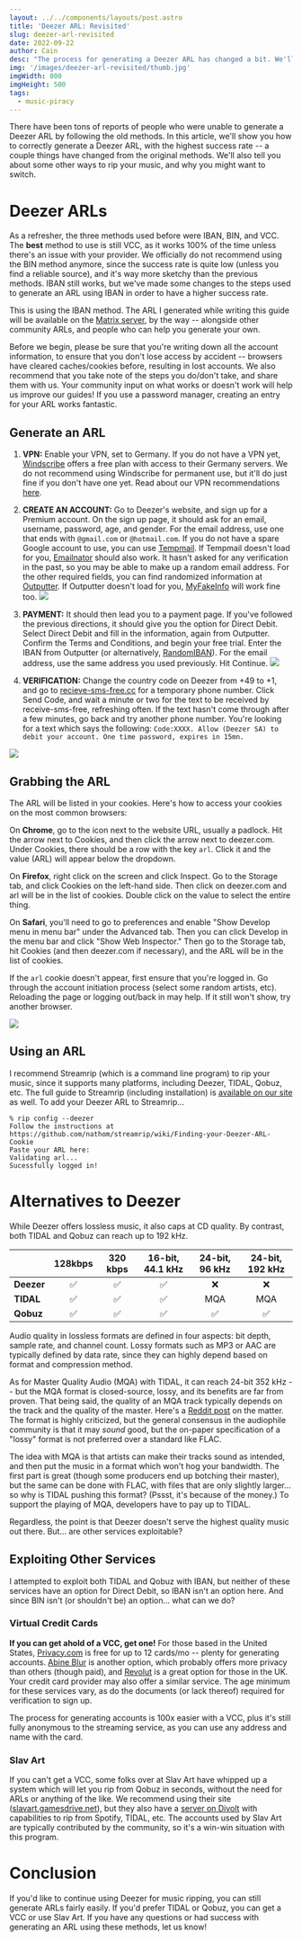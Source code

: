 ```yaml
---
layout: ../../components/layouts/post.astro
title: 'Deezer ARL: Revisited'
slug: deezer-arl-revisited
date: 2022-09-22
author: Cain
desc: "The process for generating a Deezer ARL has changed a bit. We'll tell you how to generate one, but... should we still be using them?"
img: '/images/deezer-arl-revisited/thumb.jpg'
imgWidth: 800
imgHeight: 500
tags:
  - music-piracy
---
```


There have been tons of reports of people who were unable to generate a Deezer ARL by following the old methods. In this article, we'll show you how to correctly generate a Deezer ARL, with the highest success rate -- a couple things have changed from the original methods. We'll also tell you about some other ways to rip your music, and why you might want to switch.

# Deezer ARLs

As a refresher, the three methods used before were IBAN, BIN, and VCC. The **best** method to use is still VCC, as it works 100% of the time unless there's an issue with your provider. We officially do not recommend using the BIN method anymore, since the success rate is quite low (unless you find a reliable source), and it's way more sketchy than the previous methods. IBAN still works, but we've made some changes to the steps used to generate an ARL using IBAN in order to have a higher success rate.

This is using the IBAN method. The ARL I generated while writing this guide will be available on the [Matrix server](https://matrix.to/#/#morrismotel:morrismotel.com), by the way -- alongside other community ARLs, and people who can help you generate your own. 

Before we begin, please be sure that you're writing down all the account information, to ensure that you don't lose access by accident -- browsers have cleared caches/cookies before, resulting in lost accounts. We also recommend that you take note of the steps you do/don't take, and share them with us. Your community input on what works or doesn't work will help us improve our guides! If you use a password manager, creating an entry for your ARL works fantastic.

## Generate an ARL

1. **VPN:** Enable your VPN, set to Germany. If you do not have a VPN yet, [Windscribe](https://windscribe.com/) offers a free plan with access to their Germany servers. We do not recommend using Windscribe for permanent use, but it'll do just fine if you don't have one yet. Read about our VPN recommendations [here](/posts/which-vpn-should-you-get).

2. **CREATE AN ACCOUNT:** Go to Deezer's website, and sign up for a Premium account. On the sign up page, it should ask for an email, username, password, age, and gender. For the email address, use one that ends with `@gmail.com` or `@hotmail.com`. If you do not have a spare Google account to use, you can use [Tempmail](https://tempmail.dev/en/Gmail). If Tempmail doesn't load for you, [Emailnator](https://www.emailnator.com/) should also work. It hasn't asked for any verification in the past, so you may be able to make up a random email address. For the other required fields, you can find randomized information at [Outputter](https://outputter.io/full-identity/germany/). If Outputter doesn't load for you, [MyFakeInfo](https://www.myfakeinfo.com/identity/de-identity-info-generator.php) will work fine too. 
![](/images/deezer-arl-revisited/generate-arl-1.png)

3. **PAYMENT:** It should then lead you to a payment page. If you've followed the previous directions, it should give you the option for Direct Debit. Select Direct Debit and fill in the information, again from Outputter. Confirm the Terms and Conditions, and begin your free trial. Enter the IBAN from Outputter (or alternatively, [RandomIBAN](http://randomiban.com/?country=Germany)). For the email address, use the same address you used previously. Hit Continue. 
![](/images/deezer-arl-revisited/generate-arl-2.png)

4. **VERIFICATION:** Change the country code on Deezer from +49 to +1, and go to [recieve-sms-free.cc](https://receive-sms-free.cc/Free-USA-Phone-Number/) for a temporary phone number. Click Send Code, and wait a minute or two for the text to be received by receive-sms-free, refreshing often. If the text hasn't come through after a few minutes, go back and try another phone number. You're looking for a text which says the following: `Code:XXXX. Allow (Deezer SA) to debit your account. One time password, expires in 15mn.`

![](/images/deezer-arl-revisited/generate-arl-3.png)


## Grabbing the ARL

The ARL will be listed in your cookies. Here's how to access your cookies on the most common browsers:

On **Chrome**, go to the icon next to the website URL, usually a padlock. Hit the arrow next to Cookies, and then click the arrow next to deezer.com. Under Cookies, there should be a row with the key `arl`. Click it and the value (ARL) will appear below the dropdown.

On **Firefox**, right click on the screen and click Inspect. Go to the Storage tab, and click Cookies on the left-hand side. Then click on deezer.com and arl will be in the list of cookies. Double click on the value to select the entire thing.

On **Safari**, you'll need to go to preferences and enable "Show Develop menu in menu bar" under the Advanced tab. Then you can click Develop in the menu bar and click "Show Web Inspector." Then go to the Storage tab, hit Cookies (and then deezer.com if necessary), and the ARL will be in the list of cookies.

If the `arl` cookie doesn't appear, first ensure that you're logged in. Go through the account initiation process (select some random artists, etc). Reloading the page or logging out/back in may help. If it still won't show, try another browser. 

![](/images/deezer-arl-revisited/grab-arl.png)

## Using an ARL

I recommend Streamrip (which is a command line program) to rip your music, since it supports many platforms, including Deezer, TIDAL, Qobuz, etc. The full guide to Streamrip (including installation) is [available on our site](/posts/downloading-music-streamrip) as well. To add your Deezer ARL to Streamrip...

```
% rip config --deezer
Follow the instructions at https://github.com/nathom/streamrip/wiki/Finding-your-Deezer-ARL-Cookie
Paste your ARL here: 
Validating arl...
Sucessfully logged in!
```

# Alternatives to Deezer

While Deezer offers lossless music, it also caps at CD quality. By contrast, both TIDAL and Qobuz can reach up to 192 kHz.

|            | **128kbps** | **320 kbps** | **16-bit, 44.1 kHz** | **24-bit, 96 kHz** | **24-bit, 192 kHz** |
|------------|:-----------:|:------------:|:--------------------:|:------------------:|:-------------------:|
| **Deezer** |      ✅      |      ✅       |          ✅           |         ❌          |          ❌          |
| **TIDAL**  |      ✅      |      ✅       |          ✅           |        MQA         |         MQA         |
| **Qobuz**  |      ✅      |      ✅       |          ✅           |         ✅          |          ✅          |

Audio quality in lossless formats are defined in four aspects: bit depth, sample rate, and channel count. Lossy formats such as MP3 or AAC are typically defined by data rate, since they can highly depend based on format and compression method. 

As for Master Quality Audio (MQA) with TIDAL, it can reach 24-bit 352 kHz -- but the MQA format is closed-source, lossy, and its benefits are far from proven. That being said, the quality of an MQA track typically depends on the track and the quality of the master. Here's a [Reddit post](https://www.reddit.com/r/TIdaL/comments/r901i8/clearing_misconceptions_about_mqa_codecs_and/) on the matter. The format is highly criticized, but the general consensus in the audiophile community is that it may *sound* good, but the on-paper specification of a "lossy" format is not preferred over a standard like FLAC.

The idea with MQA is that artists can make their tracks sound as intended, and then put the music in a format which won't hog your bandwidth. The first part is great (though some producers end up botching their master), but the same can be done with FLAC, with files that are only slightly larger... so why is TIDAL pushing this format? (Pssst, it's because of the money.) To support the playing of MQA, developers have to pay up to TIDAL. 

Regardless, the point is that Deezer doesn't serve the highest quality music out there. But... are other services exploitable?

## Exploiting Other Services

I attempted to exploit both TIDAL and Qobuz with IBAN, but neither of these services have an option for Direct Debit, so IBAN isn't an option here. And since BIN isn't (or shouldn't be) an option... what can we do?

### Virtual Credit Cards

**If you can get ahold of a VCC, get one!** For those based in the United States, [Privacy.com](https://privacy.com/) is free for up to 12 cards/mo -- plenty for generating accounts. [Abine Blur](https://www.abine.com/) is another option, which probably offers more privacy than others (though paid), and [Revolut](https://www.revolut.com/revolut-shopper/) is a great option for those in the UK. Your credit card provider may also offer a similar service. The age minimum for these services vary, as do the documents (or lack thereof) required for verification to sign up. 

The process for generating accounts is 100x easier with a VCC, plus it's still fully anonymous to the streaming service, as you can use any address and name with the card.

### Slav Art

If you can't get a VCC, some folks over at Slav Art have whipped up a system which will let you rip from Qobuz in seconds, without the need for ARLs or anything of the like. We recommend using their site ([slavart.gamesdrive.net](https://slavart.gamesdrive.net/)), but they also have a [server on Divolt](https://slavart.divolt.xyz) with capabilities to rip from Spotify, TIDAL, etc. The accounts used by Slav Art are typically contributed by the community, so it's a win-win situation with this program. 

# Conclusion

If you'd like to continue using Deezer for music ripping, you can still generate ARLs fairly easily. If you'd prefer TIDAL or Qobuz, you can get a VCC or use Slav Art. If you have any questions or had success with generating an ARL using these methods, let us know!